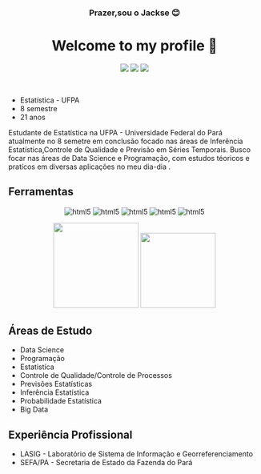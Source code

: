 <div align="center"> 

### Prazer,sou o Jackse :blush: 

</div>  

<h1 align="center">Welcome to my profile 👋</h1>
 
 <div align="center">

  <span>
   
<div>
 
 <a href="https://www.linkedin.com/in/jackse-nogueira-da-silva-64b5891a9?lipi=urn%3Ali%3Apage%3Ad_flagship3_profile_view_base_contact_details%3B2dQhS%2BfXQWKTn40cAf3SJw%3D%3D" target="_blank"><img src="https://img.shields.io/badge/-LinkedIn-%230077B5?style=for-the-badge&logo=linkedin&logoColor=white" target="_blank"></a>
 <a href="https://instagram.com/seu-usuário-instagram-aqui" target="_blank"><img src="https://img.shields.io/badge/-Instagram-%23E4405F?style=for-the-badge&logo=instagram&logoColor=white" target="_blank"></a>
 <a href = "mailto:jacksonjackse@gmail.com"><img src="https://img.shields.io/badge/Gmail-D14836?style=for-the-badge&logo=gmail&logoColor=white" target="_blank"></a>
 </a>
 
 </div>

  </span>

 </div>

</br>

* Estatística - UFPA
* 8 semestre
* 21 anos

 Estudante de Estatística na UFPA - Universidade Federal do Pará atualmente no 8 semetre em conclusão focado nas áreas de Inferência Estatística,Controle de Qualidade e Previsão em Séries Temporais. Busco focar nas áreas de Data Science e Programação, com estudos téoricos e pratícos em diversas aplicações no meu dia-dia .
 
## Ferramentas

</span > 

<div align="center">
	
  <img align="center" alt="html5" src="https://img.shields.io/badge/Python-3776AB?style=for-the-badge&logo=python&logoColor=white" />
  <img align="center" alt="html5" src="https://img.shields.io/badge/R-276DC3?style=for-the-badge&logo=r&logoColor=white" />
  <img align="center" alt="html5" src="https://img.shields.io/badge/MySQL-00000F?style=for-the-badge&logo=mysql&logoColor=white" />
  <img align="center" alt="html5" src="https://img.shields.io/badge/Microsoft_Office-D83B01?style=for-the-badge&logo=microsoft-office&logoColor=white" />
  <img align="center" alt="html5" src="https://img.shields.io/badge/javascript-FFDC00?style=for-the-badge&logo=javascript&logoColor=black" />
	
</div>  

<div align="center">
	
  <a href="https://github.com/jacksens"></a>
  <img height="170em" src="https://github-readme-stats.vercel.app/api?username=jacksens&show_icons=true&theme=react&include_all_commits=true&count_private=true"/>
  <img height="150em" src="https://github-readme-stats.vercel.app/api/top-langs/?username=jacksens&layout=compact&langs_count=7&theme=react"/>
	  
</div>
	
</span >

## Áreas de Estudo

* Data Science
* Programação
* Estatistíca
* Controle de Qualidade/Controle de Processos
* Previsões Estatísticas
* Inferência Estatística
* Probabilidade Estatística
* Big Data

## Experiência Profissional 

* LASIG - Laboratório de Sistema de Informação e Georreferenciamento
* SEFA/PA - Secretaria de Estado da Fazenda do Pará
